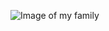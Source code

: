 ![Image of my family](https://photos.google.com/u/1/photo/AF1QipNUr9wmrkR5dLpiE08syRlsK8zOGFLecpZsOW0r)
